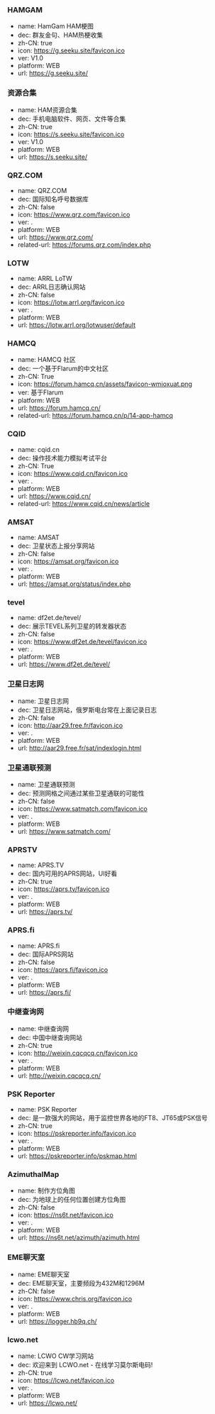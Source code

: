 ### HAMGAM
- name: HamGam HAM梗图
- dec: 群友金句、HAM热梗收集
- zh-CN: true
- icon: https://g.seeku.site/favicon.ico
- ver: V1.0
- platform: WEB
- url: https://g.seeku.site/
### 资源合集
- name: HAM资源合集
- dec: 手机电脑软件、网页、文件等合集
- zh-CN: true
- icon: https://s.seeku.site/favicon.ico
- ver: V1.0
- platform: WEB
- url: https://s.seeku.site/
### QRZ.COM
- name: QRZ.COM
- dec: 国际知名呼号数据库
- zh-CN: false
- icon: https://www.qrz.com/favicon.ico
- ver: .
- platform: WEB
- url: https://www.qrz.com/
- related-url: https://forums.qrz.com/index.php
### LOTW
- name: ARRL LoTW
- dec: ARRL日志确认网站
- zh-CN: false
- icon: https://lotw.arrl.org/favicon.ico
- ver: .
- platform: WEB
- url: https://lotw.arrl.org/lotwuser/default
### HAMCQ
- name: HAMCQ 社区
- dec: 一个基于Flarum的中文社区
- zh-CN: True
- icon: https://forum.hamcq.cn/assets/favicon-wmioxuat.png
- ver: 基于Flarum
- platform: WEB
- url: https://forum.hamcq.cn/
- related-url: https://forum.hamcq.cn/p/14-app-hamcq
### CQID
- name: cqid.cn
- dec: 操作技术能力模拟考试平台
- zh-CN: True
- icon: https://www.cqid.cn/favicon.ico
- ver: .
- platform: WEB
- url: https://www.cqid.cn/
- related-url: https://www.cqid.cn/news/article
### AMSAT
- name: AMSAT
- dec: 卫星状态上报分享网站
- zh-CN: false
- icon: https://amsat.org/favicon.ico
- ver: .
- platform: WEB
- url: https://amsat.org/status/index.php
### tevel
- name: df2et.de/tevel/
- dec: 展示TEVEL系列卫星的转发器状态
- zh-CN: false
- icon: https://www.df2et.de/tevel/favicon.ico
- ver: .
- platform: WEB
- url: https://www.df2et.de/tevel/
### 卫星日志网
- name: 卫星日志网
- dec: 卫星日志网站，俄罗斯电台常在上面记录日志
- zh-CN: false
- icon: http://aar29.free.fr/favicon.ico
- ver: .
- platform: WEB
- url: http://aar29.free.fr/sat/indexlogin.html
### 卫星通联预测
- name: 卫星通联预测
- dec: 预测网格之间通过某些卫星通联的可能性
- zh-CN: false
- icon: https://www.satmatch.com/favicon.ico
- ver: .
- platform: WEB
- url: https://www.satmatch.com/
### APRSTV
- name: APRS.TV
- dec: 国内可用的APRS网站，UI好看
- zh-CN: true
- icon: https://aprs.tv/favicon.ico
- ver: .
- platform: WEB
- url: https://aprs.tv/
### APRS.fi
- name: APRS.fi
- dec: 国际APRS网站
- zh-CN: false
- icon: https://aprs.fi/favicon.ico
- ver: .
- platform: WEB
- url: https://aprs.fi/
### 中继查询网
- name: 中继查询网
- dec: 中国中继查询网站
- zh-CN: true
- icon: http://weixin.cqcqcq.cn/favicon.ico
- ver: .
- platform: WEB
- url: http://weixin.cqcqcq.cn/
### PSK Reporter
- name: PSK Reporter
- dec: 是一款强大的网站，用于监控世界各地的FT8、JT65或PSK信号
- zh-CN: true
- icon: https://pskreporter.info/favicon.ico
- ver: .
- platform: WEB
- url: https://pskreporter.info/pskmap.html
### AzimuthalMap
- name: 制作方位角图
- dec: 为地球上的任何位置创建方位角图
- zh-CN: false
- icon: https://ns6t.net/favicon.ico
- ver: .
- platform: WEB
- url: https://ns6t.net/azimuth/azimuth.html
### EME聊天室
- name: EME聊天室
- dec: EME聊天室，主要频段为432M和1296M
- zh-CN: false
- icon: https://www.chris.org/favicon.ico
- ver: .
- platform: WEB
- url: https://logger.hb9q.ch/
### lcwo.net
- name: LCWO CW学习网站
- dec: 欢迎来到 LCWO.net - 在线学习莫尔斯电码!
- zh-CN: true
- icon: https://lcwo.net/favicon.ico
- ver: .
- platform: WEB
- url: https://lcwo.net/
